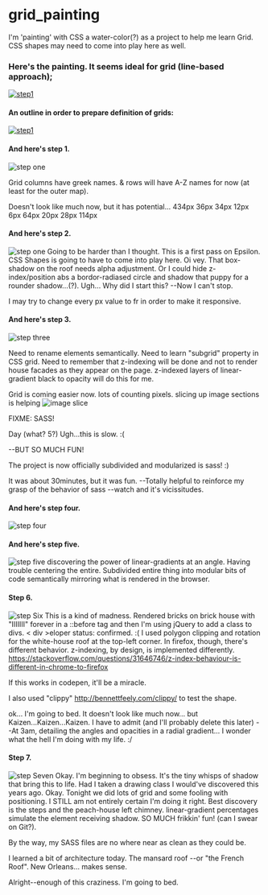 # grid_painting
I'm 'painting' with CSS a water-color(?) as a project to help me learn Grid.
CSS shapes may need to come into play here as well.

### Here's the painting. It seems ideal for grid (line-based approach);
[![step1](https://github.com/Beauvelop/grid_painting/blob/master/public/steps/original.jpg?raw=true)](https://codepen.io/beau_dev/full/dRXpZX/)



#### An outline in order to prepare definition of grids:
[![step1](https://github.com/Beauvelop/grid_painting/blob/master/public/steps/outline.png?raw=true)](https://codepen.io/beau_dev/full/dRXpZX/)





#### And here's step 1.
![step one](https://github.com/Beauvelop/grid_painting/blob/master/public/steps/step1.png?raw=true)


Grid columns have greek names.
& rows will have A-Z names for now (at least for the outer map).

Doesn't look like much now, but it has potential...
434px
36px
34px
12px
6px
64px
20px
28px
114px
#### And here's step 2.
![step one](https://github.com/Beauvelop/grid_painting/blob/master/public/steps/step2.png?raw=true)
Going to be harder than I thought. This is a first pass on Epsilon. CSS Shapes is going to have to come into play here. Oi vey. That box-shadow on the roof needs alpha adjustment. Or I could hide z-index/position abs a bordor-radiased circle and shadow that puppy for a rounder shadow...(?). Ugh... Why did I start this? --Now I can't stop.

I may try to change every px value to fr in order to make it responsive.

#### And here's step 3.
![step three](https://github.com/Beauvelop/grid_painting/blob/master/public/steps/step3.png?raw=true)

Need to rename elements semantically.
Need to learn "subgrid" property in CSS grid.
Need to remember that z-indexing will be done and not to render house facades as they appear on the page. z-indexed layers of linear-gradient black to opacity will do this for me.

Grid is coming easier now.
lots of counting pixels.
slicing up image sections is helping
![image slice](https://github.com/Beauvelop/grid_painting/blob/master/public/steps/darkhouse.jpg?raw=true)

FIXME: SASS!

Day (what? 5?) Ugh...this is slow. :(

  --BUT SO MUCH FUN!

The project is now officially subdivided and modularized is sass! :)

It was about 30minutes, but it was fun. --Totally helpful to reinforce my grasp of the behavior of sass --watch and it's vicissitudes.

#### And here's step four.
![step four](https://github.com/Beauvelop/grid_painting/blob/master/public/steps/step4.png?raw=true)

#### And here's step five.
![step five](https://github.com/Beauvelop/grid_painting/blob/master/public/steps/step5.png?raw=true)
discovering the power of linear-gradients at an angle.
Having trouble centering the entire.
Subdivided entire thing into modular bits of code semantically mirroring what is rendered in the browser.

#### Step 6.
![step Six](https://github.com/Beauvelop/grid_painting/blob/master/public/steps/step6.jpg?raw=true)
This is a kind of madness.
Rendered bricks on brick house with "IIIIIII" forever in a ::before tag and then I'm using jQuery to add a class to divs.
< div >eloper status: confirmed. :(
I used polygon clipping and rotation for the white-house roof at the top-left corner. In firefox, though, there's different behavior. z-indexing, by design, is implemented differently.
https://stackoverflow.com/questions/31646746/z-index-behaviour-is-different-in-chrome-to-firefox

If this works in codepen, it'll be a miracle.

I also used "clippy" http://bennettfeely.com/clippy/ to test the shape.

ok... I'm going to bed. It doesn't look like much now... but Kaizen...Kaizen...Kaizen.
I have to admit (and I'll probably delete this later) --At 3am, detailing the angles and opacities in a radial gradient... I wonder what the hell I'm doing with my life. :/
#### Step 7.
![step Seven](https://github.com/Beauvelop/grid_painting/blob/master/public/steps/step7.png?raw=true)
Okay. I'm beginning to obsess. It's the tiny whisps of shadow that bring this to life. Had I taken a drawing class I would've discovered this years ago.
Okay. Tonight we did lots of grid and some fooling with positioning. I STILL am not entirely certain I'm doing it right.
Best discovery is the steps and the peach-house left chimney. linear-gradient percentages simulate the element receiving shadow. SO MUCH frikkin' fun! (can I swear on Git?).

By the way, my SASS files are no where near as clean as they could be.

I learned a bit of architecture today. The mansard roof --or "the French Roof". New Orleans... makes sense.

Alright--enough of this craziness. I'm going to bed.

